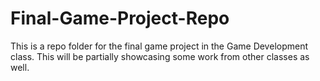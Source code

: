 # Final-Game-Project-Repo
This is a repo folder for the final game project in the Game Development class. This will be partially showcasing some work from other classes as well.
